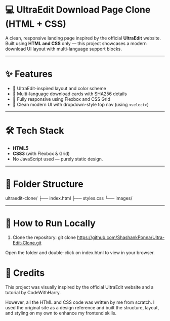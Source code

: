 # 💻 UltraEdit Download Page Clone (HTML + CSS)

A clean, responsive landing page inspired by the official **UltraEdit** website.  
Built using **HTML and CSS** only — this project showcases a modern download UI layout with multi-language support blocks.

---

# ✨ Features

- 🔹 UltraEdit-inspired layout and color scheme
- 🔹 Multi-language download cards with SHA256 details
- 🔹 Fully responsive using Flexbox and CSS Grid
- 🔹 Clean modern UI with dropdown-style top nav (using `<select>`)

---

# 🛠️ Tech Stack

- **HTML5**
- **CSS3** (with Flexbox & Grid)
- No JavaScript used — purely static design.

---

# 📂 Folder Structure

ultraedit-clone/
├── index.html
├── styles.css
└── images/


---

# 🚀 How to Run Locally

1. Clone the repository:
git clone https://github.com/ShashankPonna/Ultra-Edit-Clone.git

Open the folder and double-click on index.html to view in your browser.

# 🙏 Credits
This project was visually inspired by the official UltraEdit website and a tutorial by CodeWithHarry.

However, all the HTML and CSS code was written by me from scratch. I used the original site as a design reference and built the structure, layout, and styling on my own to enhance my frontend skills.
